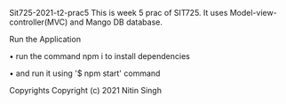 Sit725-2021-t2-prac5
This is week 5 prac of SIT725. It uses Model-view-controller(MVC) and Mango DB database.

Run the Application

• run the command npm i to install dependencies

• and run it using '$ npm start' command

Copyrights
Copyright (c) 2021 Nitin Singh